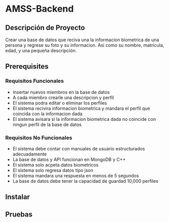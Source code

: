 # AMSS-Backend
## Descripción de Proyecto
Crear una base de datos que reciva una la informacion biometrica de una persona y regrese su foto y su informacion. Asi como su nombre, matricula, edad, y una pequeña descripción.
## Prerequisites
### Requisitos Funcionales
- Insertar nuevos miembros en la base de datos
- A cada miembro crearle una descripcion y perfil
- El sistema podra editar o eliminar los perfiles 
- El sistema recivira informacion biometrica y mandara el perfil que coincida con la informacion dada
- El sistema avisara si la informacion biometrica dada no coincide con ningun perfil de la base de datos
### Requisitos No Funcionales
- El sistema debe contar con manuales de usuario estructurados adecuadamente
- La base de datos y API funcionan en MongoDB y C++
- El sistema solo acpeta datos biometricos
- El sistema solo regresa datos tipo json
- El sistema mandara una respuesta en menos de 5 segundos
- La base de datos debe tener la capacidad de guardad 10,000 perfiles
## Instalar
## Pruebas
